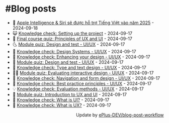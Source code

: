 # #Blog posts
<!-- BLOG-POST-LIST:START -->
- 🧰 [Apple Intelligence &amp; Siri sẽ được hỗ trợ Tiếng Việt vào năm 2025](https://eplus.dev/apple-intelligence-siri-se-duoc-ho-tro-tieng-viet-vao-nam-2025) - 2024-09-18
- 😺 [Knowledge check: Setting up the project](https://eplus.dev/knowledge-check-setting-up-the-project) - 2024-09-17
- 🗽 [Final course quiz: Principles of UX and UI](https://eplus.dev/final-course-quiz-principles-of-ux-and-ui) - 2024-09-17
- 🌜 [Module quiz: Design and test - UI/UX](https://eplus.dev/module-quiz-design-and-test-uiux-1) - 2024-09-17
- 📝 [Knowledge check: Design Systems - UI/UX](https://eplus.dev/knowledge-check-design-systems-uiux) - 2024-09-17
- 🚀 [Knowledge check: Enhancing your design - UI/UX](https://eplus.dev/knowledge-check-enhancing-your-design-uiux) - 2024-09-17
- 💼 [Module quiz: Design and test - UI/UX](https://eplus.dev/module-quiz-design-and-test-uiux) - 2024-09-17
- 🦣 [Knowledge check: Type and text design - UI/UX](https://eplus.dev/knowledge-check-type-and-text-design-uiux) - 2024-09-17
- 👨‍🏫 [Module quiz: Evaluating interactive design - UI/UX](https://eplus.dev/module-quiz-evaluating-interactive-design-uiux) - 2024-09-17
- 🔭 [Knowledge check: Navigation and form design - UI/UX](https://eplus.dev/knowledge-check-navigation-and-form-design-uiux) - 2024-09-17
- 🤡 [Knowledge check: Best practice principles - UI/UX](https://eplus.dev/knowledge-check-best-practice-principles-uiux) - 2024-09-17
- 💡 [Knowledge check: Evaluation methods - UI/UX](https://eplus.dev/knowledge-check-evaluation-methods-uiux) - 2024-09-17
- 🦣 [Module quiz: Introduction to UX and UI](https://eplus.dev/module-quiz-introduction-to-ux-and-ui) - 2024-09-17
- 💪 [Knowledge check: What is UI?](https://eplus.dev/knowledge-check-what-is-ui) - 2024-09-17
- 🤡 [Knowledge check: What is UX?](https://eplus.dev/knowledge-check-what-is-ux) - 2024-09-17<!-- BLOG-POST-LIST:END -->
<div align="right">
  Update by <a target="_blank"
    href="https://github.com/ePlus-DEV/blog-post-workflow">ePlus-DEV/blog-post-workflow</a>
</div>
